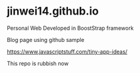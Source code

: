 # jinwei14.github.io
Personal Web Developed in BoostStrap framework

Blog page using github sample 

https://www.javascriptstuff.com/tiny-app-ideas/

This repo is rubbish now
